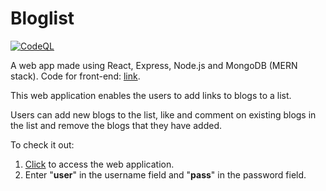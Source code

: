 # Bloglist
[![CodeQL](https://github.com/dakshj48/Bloglist/actions/workflows/codeql-analysis.yml/badge.svg)](https://github.com/dakshj48/Bloglist/actions/workflows/codeql-analysis.yml)

A web app made using React, Express, Node.js and MongoDB (MERN stack). Code for front-end: <a href="https://github.com/dakshj48/FSO2019/tree/master/part7/bloglist" target="_blank">link</a>.

This web application enables the users to add links to blogs to a list. 

Users can add new blogs to the list, like and comment on existing blogs in the list and remove the blogs that they have added.


To check it out:
1. <a href="https://pacific-waters-38107.herokuapp.com/" target="_blank">Click</a> to access the web application.
2. Enter "__user__" in the username field and "__pass__" in the password field.
